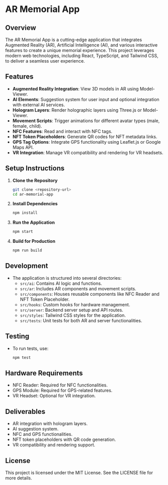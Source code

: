 # AR Memorial App

## Overview
The AR Memorial App is a cutting-edge application that integrates Augmented Reality (AR), Artificial Intelligence (AI), and various interactive features to create a unique memorial experience. This project leverages modern web technologies, including React, TypeScript, and Tailwind CSS, to deliver a seamless user experience.

## Features
- **Augmented Reality Integration**: View 3D models in AR using Model-Viewer.
- **AI Elements**: Suggestion system for user input and optional integration with external AI services.
- **Hologram Layers**: Render holographic layers using Three.js or Model-Viewer.
- **Movement Scripts**: Trigger animations for different avatar types (male, female, child).
- **NFC Features**: Read and interact with NFC tags.
- **NFT Token Placeholders**: Generate QR codes for NFT metadata links.
- **GPS Tag Options**: Integrate GPS functionality using Leaflet.js or Google Maps API.
- **VR Integration**: Manage VR compatibility and rendering for VR headsets.

## Setup Instructions
1. **Clone the Repository**
   ```bash
   git clone <repository-url>
   cd ar-memorial-app
   ```

2. **Install Dependencies**
   ```bash
   npm install
   ```

3. **Run the Application**
   ```bash
   npm start
   ```

4. **Build for Production**
   ```bash
   npm run build
   ```

## Development
- The application is structured into several directories:
  - `src/ai`: Contains AI logic and functions.
  - `src/ar`: Includes AR components and movement scripts.
  - `src/components`: Houses reusable components like NFC Reader and NFT Token Placeholder.
  - `src/hooks`: Custom hooks for hardware management.
  - `src/server`: Backend server setup and API routes.
  - `src/styles`: Tailwind CSS styles for the application.
  - `src/tests`: Unit tests for both AR and server functionalities.

## Testing
- To run tests, use:
  ```bash
  npm test
  ```

## Hardware Requirements
- NFC Reader: Required for NFC functionalities.
- GPS Module: Required for GPS-related features.
- VR Headset: Optional for VR integration.

## Deliverables
- AR integration with hologram layers.
- AI suggestion system.
- NFC and GPS functionalities.
- NFT token placeholders with QR code generation.
- VR compatibility and rendering support.

## License
This project is licensed under the MIT License. See the LICENSE file for more details.